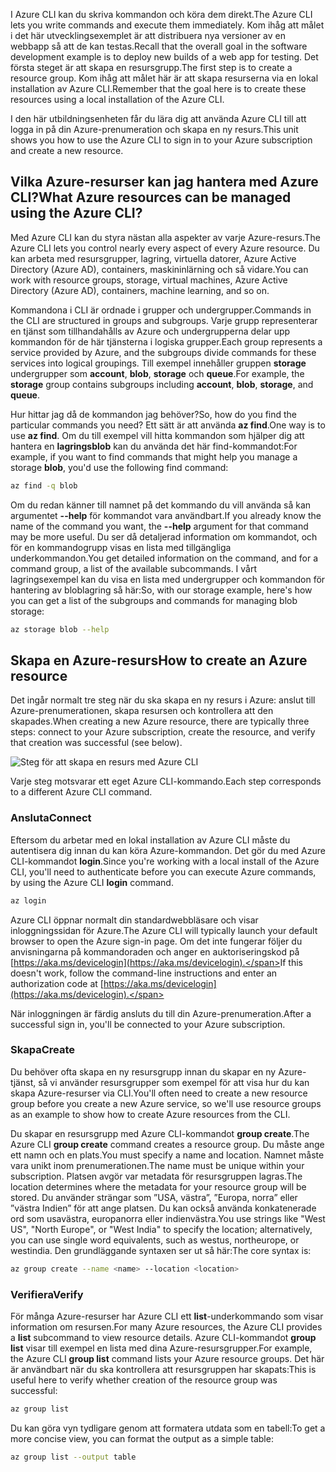 <span data-ttu-id="e24a9-101">I Azure CLI kan du skriva kommandon och köra dem direkt.</span><span class="sxs-lookup"><span data-stu-id="e24a9-101">The Azure CLI lets you write commands and execute them immediately.</span></span> <span data-ttu-id="e24a9-102">Kom ihåg att målet i det här utvecklingsexemplet är att distribuera nya versioner av en webbapp så att de kan testas.</span><span class="sxs-lookup"><span data-stu-id="e24a9-102">Recall that the overall goal in the software development example is to deploy new builds of a web app for testing.</span></span> <span data-ttu-id="e24a9-103">Det första steget är att skapa en resursgrupp.</span><span class="sxs-lookup"><span data-stu-id="e24a9-103">The first step is to create a resource group.</span></span> <span data-ttu-id="e24a9-104">Kom ihåg att målet här är att skapa resurserna via en lokal installation av Azure CLI.</span><span class="sxs-lookup"><span data-stu-id="e24a9-104">Remember that the goal here is to create these resources using a local installation of the Azure CLI.</span></span> 

<span data-ttu-id="e24a9-105">I den här utbildningsenheten får du lära dig att använda Azure CLI till att logga in på din Azure-prenumeration och skapa en ny resurs.</span><span class="sxs-lookup"><span data-stu-id="e24a9-105">This unit shows you how to use the Azure CLI to sign in to your Azure subscription and create a new resource.</span></span>

## <a name="what-azure-resources-can-be-managed-using-the-azure-cli"></a><span data-ttu-id="e24a9-106">Vilka Azure-resurser kan jag hantera med Azure CLI?</span><span class="sxs-lookup"><span data-stu-id="e24a9-106">What Azure resources can be managed using the Azure CLI?</span></span>
<span data-ttu-id="e24a9-107">Med Azure CLI kan du styra nästan alla aspekter av varje Azure-resurs.</span><span class="sxs-lookup"><span data-stu-id="e24a9-107">The Azure CLI lets you control nearly every aspect of every Azure resource.</span></span> <span data-ttu-id="e24a9-108">Du kan arbeta med resursgrupper, lagring, virtuella datorer, Azure Active Directory (Azure AD), containers, maskininlärning och så vidare.</span><span class="sxs-lookup"><span data-stu-id="e24a9-108">You can work with resource groups, storage, virtual machines, Azure Active Directory (Azure AD), containers, machine learning, and so on.</span></span>

<span data-ttu-id="e24a9-109">Kommandona i CLI är ordnade i grupper och undergrupper.</span><span class="sxs-lookup"><span data-stu-id="e24a9-109">Commands in the CLI are structured in groups and subgroups.</span></span> <span data-ttu-id="e24a9-110">Varje grupp representerar en tjänst som tillhandahålls av Azure och undergrupperna delar upp kommandon för de här tjänsterna i logiska grupper.</span><span class="sxs-lookup"><span data-stu-id="e24a9-110">Each group represents a service provided by Azure, and the subgroups divide commands for these services into logical groupings.</span></span> <span data-ttu-id="e24a9-111">Till exempel innehåller gruppen **storage** undergrupper som **account**, **blob**, **storage** och **queue**.</span><span class="sxs-lookup"><span data-stu-id="e24a9-111">For example, the **storage** group contains subgroups including **account**, **blob**, **storage**, and **queue**.</span></span>

<span data-ttu-id="e24a9-112">Hur hittar jag då de kommandon jag behöver?</span><span class="sxs-lookup"><span data-stu-id="e24a9-112">So, how do you find the particular commands you need?</span></span> <span data-ttu-id="e24a9-113">Ett sätt är att använda **az find**.</span><span class="sxs-lookup"><span data-stu-id="e24a9-113">One way is to use **az find**.</span></span> <span data-ttu-id="e24a9-114">Om du till exempel vill hitta kommandon som hjälper dig att hantera en **lagringsblob** kan du använda det här find-kommandot:</span><span class="sxs-lookup"><span data-stu-id="e24a9-114">For example, if you want to find commands that might help you manage a storage **blob**, you'd use the following find command:</span></span>

```bash
az find -q blob
```

<span data-ttu-id="e24a9-115">Om du redan känner till namnet på det kommando du vill använda så kan argumentet **--help** för kommandot vara användbart.</span><span class="sxs-lookup"><span data-stu-id="e24a9-115">If you already know the name of the command you want, the **--help** argument for that command may be more useful.</span></span> <span data-ttu-id="e24a9-116">Du ser då detaljerad information om kommandot, och för en kommandogrupp visas en lista med tillgängliga underkommandon.</span><span class="sxs-lookup"><span data-stu-id="e24a9-116">You get detailed information on the command, and for a command group, a list of the available subcommands.</span></span> <span data-ttu-id="e24a9-117">I vårt lagringsexempel kan du visa en lista med undergrupper och kommandon för hantering av bloblagring så här:</span><span class="sxs-lookup"><span data-stu-id="e24a9-117">So, with our storage example, here's how you can get a list of the subgroups and commands for managing blob storage:</span></span>

```bash
az storage blob --help
```

## <a name="how-to-create-an-azure-resource"></a><span data-ttu-id="e24a9-118">Skapa en Azure-resurs</span><span class="sxs-lookup"><span data-stu-id="e24a9-118">How to create an Azure resource</span></span>
<span data-ttu-id="e24a9-119">Det ingår normalt tre steg när du ska skapa en ny resurs i Azure: anslut till Azure-prenumerationen, skapa resursen och kontrollera att den skapades.</span><span class="sxs-lookup"><span data-stu-id="e24a9-119">When creating a new Azure resource, there are typically three steps: connect to your Azure subscription, create the resource, and verify that creation was successful (see below).</span></span>

![Steg för att skapa en resurs med Azure CLI](../media-drafts/4-create-resources-overview.png)

<span data-ttu-id="e24a9-121">Varje steg motsvarar ett eget Azure CLI-kommando.</span><span class="sxs-lookup"><span data-stu-id="e24a9-121">Each step corresponds to a different Azure CLI command.</span></span>

### <a name="connect"></a><span data-ttu-id="e24a9-122">Ansluta</span><span class="sxs-lookup"><span data-stu-id="e24a9-122">Connect</span></span>
<span data-ttu-id="e24a9-123">Eftersom du arbetar med en lokal installation av Azure CLI måste du autentisera dig innan du kan köra Azure-kommandon. Det gör du med Azure CLI-kommandot **login**.</span><span class="sxs-lookup"><span data-stu-id="e24a9-123">Since you're working with a local install of the Azure CLI, you'll need to authenticate before you can execute Azure commands, by using the Azure CLI **login** command.</span></span> 

```bash
az login
```

<span data-ttu-id="e24a9-124">Azure CLI öppnar normalt din standardwebbläsare och visar inloggningssidan för Azure.</span><span class="sxs-lookup"><span data-stu-id="e24a9-124">The Azure CLI will typically launch your default browser to open the Azure sign-in page.</span></span> <span data-ttu-id="e24a9-125">Om det inte fungerar följer du anvisningarna på kommandoraden och anger en auktoriseringskod på [https://aka.ms/devicelogin](https://aka.ms/devicelogin).</span><span class="sxs-lookup"><span data-stu-id="e24a9-125">If this doesn't work, follow the command-line instructions and enter an authorization code at [https://aka.ms/devicelogin](https://aka.ms/devicelogin).</span></span>

<span data-ttu-id="e24a9-126">När inloggningen är färdig ansluts du till din Azure-prenumeration.</span><span class="sxs-lookup"><span data-stu-id="e24a9-126">After a successful sign in, you'll be connected to your Azure subscription.</span></span> 

### <a name="create"></a><span data-ttu-id="e24a9-127">Skapa</span><span class="sxs-lookup"><span data-stu-id="e24a9-127">Create</span></span>
<span data-ttu-id="e24a9-128">Du behöver ofta skapa en ny resursgrupp innan du skapar en ny Azure-tjänst, så vi använder resursgrupper som exempel för att visa hur du kan skapa Azure-resurser via CLI.</span><span class="sxs-lookup"><span data-stu-id="e24a9-128">You'll often need to create a new resource group before you create a new Azure service, so we'll use resource groups as an example to show how to create Azure resources from the CLI.</span></span>

<span data-ttu-id="e24a9-129">Du skapar en resursgrupp med Azure CLI-kommandot **group create**.</span><span class="sxs-lookup"><span data-stu-id="e24a9-129">The Azure CLI **group create** command creates a resource group.</span></span> <span data-ttu-id="e24a9-130">Du måste ange ett namn och en plats.</span><span class="sxs-lookup"><span data-stu-id="e24a9-130">You must specify a name and location.</span></span> <span data-ttu-id="e24a9-131">Namnet måste vara unikt inom prenumerationen.</span><span class="sxs-lookup"><span data-stu-id="e24a9-131">The name must be unique within your subscription.</span></span> <span data-ttu-id="e24a9-132">Platsen avgör var metadata för resursgruppen lagras.</span><span class="sxs-lookup"><span data-stu-id="e24a9-132">The location determines where the metadata for your resource group will be stored.</span></span> <span data-ttu-id="e24a9-133">Du använder strängar som ”USA, västra”, ”Europa, norra” eller ”västra Indien” för att ange platsen. Du kan också använda konkatenerade ord som usavästra, europanorra eller indienvästra.</span><span class="sxs-lookup"><span data-stu-id="e24a9-133">You use strings like "West US", "North Europe", or "West India" to specify the location; alternatively, you can use single word equivalents, such as westus, northeurope, or westindia.</span></span> <span data-ttu-id="e24a9-134">Den grundläggande syntaxen ser ut så här:</span><span class="sxs-lookup"><span data-stu-id="e24a9-134">The core syntax is:</span></span>

```bash
az group create --name <name> --location <location>
```

### <a name="verify"></a><span data-ttu-id="e24a9-135">Verifiera</span><span class="sxs-lookup"><span data-stu-id="e24a9-135">Verify</span></span>
<span data-ttu-id="e24a9-136">För många Azure-resurser har Azure CLI ett **list**-underkommando som visar information om resursen.</span><span class="sxs-lookup"><span data-stu-id="e24a9-136">For many Azure resources, the Azure CLI provides a **list** subcommand to view resource details.</span></span> <span data-ttu-id="e24a9-137">Azure CLI-kommandot **group list** visar till exempel en lista med dina Azure-resursgrupper.</span><span class="sxs-lookup"><span data-stu-id="e24a9-137">For example, the Azure CLI **group list** command lists your Azure resource groups.</span></span> <span data-ttu-id="e24a9-138">Det här är användbart när du ska kontrollera att resursgruppen har skapats:</span><span class="sxs-lookup"><span data-stu-id="e24a9-138">This is useful here to verify whether creation of the resource group was successful:</span></span>

```bash
az group list
```

<span data-ttu-id="e24a9-139">Du kan göra vyn tydligare genom att formatera utdata som en tabell:</span><span class="sxs-lookup"><span data-stu-id="e24a9-139">To get a more concise view, you can format the output as a simple table:</span></span>

```bash
az group list --output table
```
